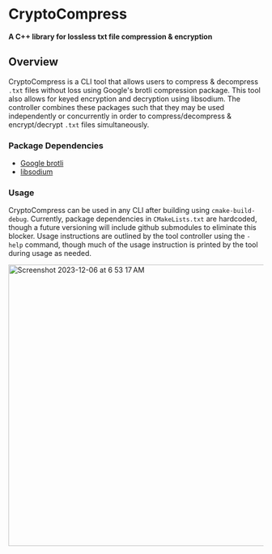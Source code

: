 # CryptoCompress
**A C++ library for lossless txt file compression &amp; encryption**

## Overview
CryptoCompress is a CLI tool that allows users to compress & decompress `.txt` files without loss using Google's brotli compression package. This tool also allows for keyed encryption and decryption using libsodium. The controller combines these packages such that they may be used independently or concurrently in order to compress/decompress & encrypt/decrypt `.txt` files simultaneously.

### Package Dependencies
- [Google brotli](https://github.com/google/brotli)
- [libsodium](https://github.com/jedisct1/libsodium)

### Usage
CryptoCompress can be used in any CLI after building using `cmake-build-debug`. Currently, package dependencies in `CMakeLists.txt` are hardcoded, though a future versioning will include github submodules to eliminate this blocker.
Usage instructions are outlined by the tool controller using the `-help` command, though much of the usage instruction is printed by the tool during usage as needed.

<img width="556" alt="Screenshot 2023-12-06 at 6 53 17 AM" src="https://github.com/jaredlyon/CryptoCompress/assets/29807461/63fb8b20-9c2f-48fe-87bd-97dcd721d15d">
